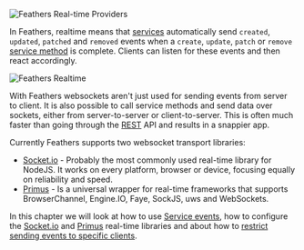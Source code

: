 ![Feathers Real-time Providers](/img/header-realtime.jpg)

In Feathers, realtime means that [services](../services/readme.md) automatically send `created`, `updated`, `patched` and `removed` events when a `create`, `update`, `patch` or `remove` [service method](../services/readme.md) is complete. Clients can listen for these events and then react accordingly.

![Feathers Realtime](/img/real-time-events-flow.jpg)

With Feathers websockets aren't just used for sending events from server to client. It is also possible to call service methods and send data over sockets, either from server-to-server or client-to-server. This is often much faster than going through the [REST](../rest/readme.md) API and results in a snappier app.

Currently Feathers supports two websocket transport libraries:

- [Socket.io](socket-io.md) - Probably the most commonly used real-time library for NodeJS. It works on every platform, browser or device, focusing equally on reliability and speed.
- [Primus](primus.md) - Is a universal wrapper for real-time frameworks that supports BrowserChannel, Engine.IO, Faye, SockJS, uws and WebSockets.

In this chapter we will look at how to use [Service events](events.md), how to configure the [Socket.io](socket-io.md) and [Primus](primus.md) real-time libraries and about how to [restrict sending events to specific clients](filtering.md).
